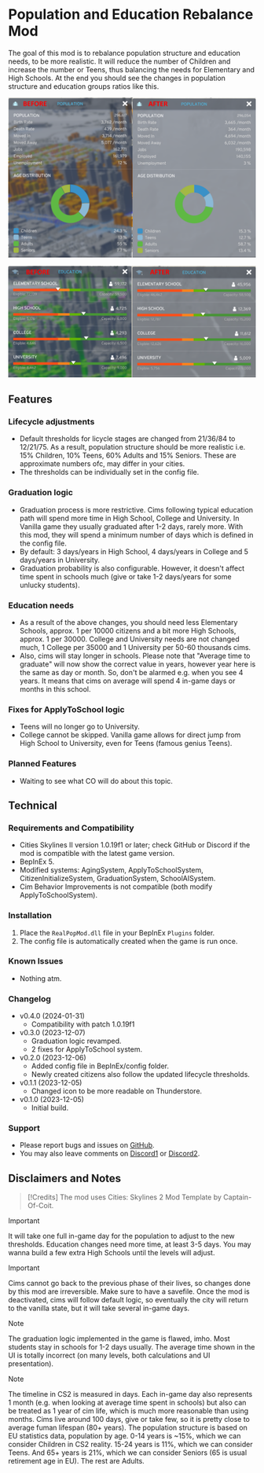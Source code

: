 # Population and Education Rebalance Mod
The goal of this mod is to rebalance population structure and education needs, to be more realistic. It will reduce the number of Children and increase the number or Teens, thus balancing the needs for Elementary and High Schools.
At the end you should see the changes in population structure and education groups ratios like this.

![Population](https://raw.githubusercontent.com/infixo/cs2-realpop/master/docs/pop_change.png)

![Education](https://raw.githubusercontent.com/infixo/cs2-realpop/master/docs/edu_change.png)


## Features

### Lifecycle adjustments
  - Default thresholds for licycle stages are changed from 21/36/84 to 12/21/75. As a result, population structure should be more realistic i.e. 15% Children, 10% Teens, 60% Adults and 15% Seniors. These are approximate numbers ofc, may differ in your cities.
  - The thresholds can be individually set in the config file.
### Graduation logic
  - Graduation process is more restrictive. Cims following typical education path will spend more time in High School, College and University. In Vanilla game they usually graduated after 1-2 days, rarely more. With this mod, they will spend a minimum number of days which is defined in the config file.
  - By default: 3 days/years in High School, 4 days/years in College and 5 days/years in University.
  - Graduation probability is also configurable. However, it doesn't affect time spent in schools much (give or take 1-2 days/years for some unlucky students).
### Education needs
  - As a result of the above changes, you should need less Elementary Schools, approx. 1 per 10000 citizens and a bit more High Schools, approx. 1 per 30000. College and University needs are not changed much, 1 College per 35000 and 1 University per 50-60 thousands cims.
  - Also, cims will stay longer in schools. Please note that "Average time to graduate" will now show the correct value in years, however year here is the same as day or month. So, don't be alarmed e.g. when you see 4 years. It means that cims on average will spend 4 in-game days or months in this school.
### Fixes for ApplyToSchool logic
  - Teens will no longer go to University.
  - College cannot be skipped. Vanilla game allows for direct jump from High School to University, even for Teens (famous genius Teens).
### Planned Features
- Waiting to see what CO will do about this topic.

## Technical

### Requirements and Compatibility
- Cities Skylines II version 1.0.19f1 or later; check GitHub or Discord if the mod is compatible with the latest game version.
- BepInEx 5.
- Modified systems: AgingSystem, ApplyToSchoolSystem, CitizenInitializeSystem, GraduationSystem, SchoolAISystem.
- Cim Behavior Improvements is not compatible (both modify ApplyToSchoolSystem).

### Installation
1. Place the `RealPopMod.dll` file in your BepInEx `Plugins` folder.
2. The config file is automatically created when the game is run once.

### Known Issues
- Nothing atm.

### Changelog
- v0.4.0 (2024-01-31)
  - Compatibility with patch 1.0.19f1
- v0.3.0 (2023-12-07)
  - Graduation logic revamped.
  - 2 fixes for ApplyToSchool system.
- v0.2.0 (2023-12-06)
  - Added config file in BepInEx/config folder.
  - Newly created citizens also follow the updated lifecycle thresholds.
- v0.1.1 (2023-12-05)
  - Changed icon to be more readable on Thunderstore.
- v0.1.0 (2023-12-05)
  - Initial build.

### Support
- Please report bugs and issues on [GitHub](https://github.com/Infixo/CS2-RealPop).
- You may also leave comments on [Discord1](https://discord.com/channels/1169011184557637825/1198628199207292929) or [Discord2](https://discord.com/channels/1024242828114673724/1183857600098480237).

## Disclaimers and Notes
> [!Credits]
The mod uses Cities: Skylines 2 Mod Template by Captain-Of-Coit.

> [!IMPORTANT]
It will take one full in-game day for the population to adjust to the new thresholds. Education changes need more time, at least 3-5 days. You may wanna build a few extra High Schools until the levels will adjust.

> [!IMPORTANT]
Cims cannot go back to the previous phase of their lives, so changes done by this mod are irreversible. Make sure to have a savefile. Once the mod is deactivated, cims will follow default logic, so eventually the city will return to the vanilla state, but it will take several in-game days.

> [!NOTE]
The graduation logic implemented in the game is flawed, imho. Most students stay in schools for 1-2 days usually. The average time shown in the UI is totally incorrect (on many levels, both calculations and UI presentation).

> [!NOTE]
The timeline in CS2 is measured in days. Each in-game day also represents 1 month (e.g. when looking at average time spent in schools) but also can be treated as 1 year of cim life, which is much more reasonable than using months. Cims live around 100 days, give or take few, so it is pretty close to average fuman lifespan (80+ years).
The population structure is based on EU statistics data, population by age. 0-14 years is ~15%, which we can consider Children in CS2 reality. 15-24 years is 11%, which we can consider Teens. And 65+ years is 21%, which we can consider Seniors (65 is usual retirement age in EU). The rest are Adults.
